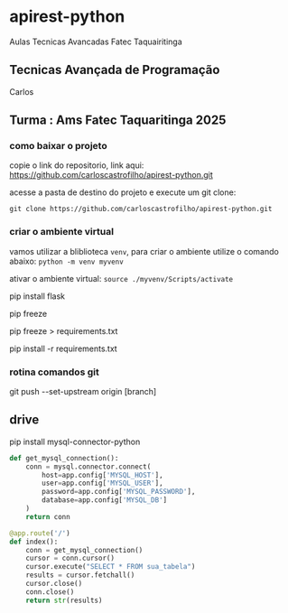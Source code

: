 # apirest-python
Aulas Tecnicas Avancadas Fatec Taquairitinga

## Tecnicas Avançada de Programação
Carlos 

## Turma : Ams Fatec Taquaritinga 2025

### como baixar o projeto
copie o link do repositorio, link aqui: https://github.com/carloscastrofilho/apirest-python.git

acesse a pasta de destino do projeto e execute um git clone:

`git clone https://github.com/carloscastrofilho/apirest-python.git`


### criar o ambiente virtual
vamos utilizar a bliblioteca `venv`, para criar o ambiente utilize o comando abaixo:
`python -m venv myvenv`

ativar o ambiente virtual:
`source ./myvenv/Scripts/activate`

pip install flask

pip freeze

pip freeze > requirements.txt

pip install -r requirements.txt

### rotina comandos git

git push --set-upstream origin [branch]
## drive

pip install mysql-connector-python

```python
def get_mysql_connection():
    conn = mysql.connector.connect(
        host=app.config['MYSQL_HOST'],
        user=app.config['MYSQL_USER'],
        password=app.config['MYSQL_PASSWORD'],
        database=app.config['MYSQL_DB']
    )
    return conn

@app.route('/')
def index():
    conn = get_mysql_connection()
    cursor = conn.cursor()
    cursor.execute("SELECT * FROM sua_tabela")
    results = cursor.fetchall()
    cursor.close()
    conn.close()
    return str(results)
```